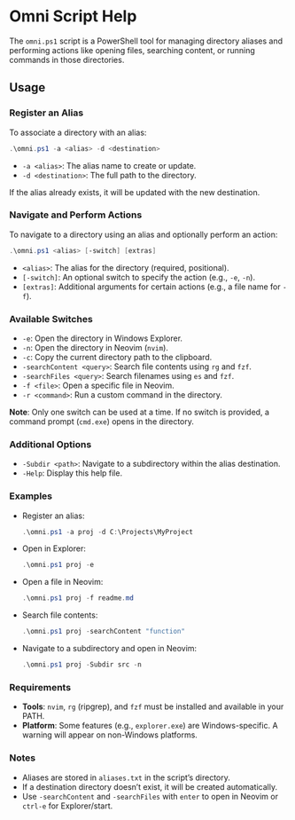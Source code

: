 # Omni Script Help

The `omni.ps1` script is a PowerShell tool for managing directory aliases and performing actions like opening files, searching content, or running commands in those directories.

## Usage

### Register an Alias
To associate a directory with an alias:
```powershell
.\omni.ps1 -a <alias> -d <destination>
```
- `-a <alias>`: The alias name to create or update.
- `-d <destination>`: The full path to the directory.

If the alias already exists, it will be updated with the new destination.

### Navigate and Perform Actions
To navigate to a directory using an alias and optionally perform an action:
```powershell
.\omni.ps1 <alias> [-switch] [extras]
```
- `<alias>`: The alias for the directory (required, positional).
- `[-switch]`: An optional switch to specify the action (e.g., `-e`, `-n`).
- `[extras]`: Additional arguments for certain actions (e.g., a file name for `-f`).

### Available Switches
- `-e`: Open the directory in Windows Explorer.
- `-n`: Open the directory in Neovim (`nvim`).
- `-c`: Copy the current directory path to the clipboard.
- `-searchContent <query>`: Search file contents using `rg` and `fzf`.
- `-searchFiles <query>`: Search filenames using `es` and `fzf`.
- `-f <file>`: Open a specific file in Neovim.
- `-r <command>`: Run a custom command in the directory.

**Note**: Only one switch can be used at a time. If no switch is provided, a command prompt (`cmd.exe`) opens in the directory.

### Additional Options
- `-Subdir <path>`: Navigate to a subdirectory within the alias destination.
- `-Help`: Display this help file.

### Examples
- Register an alias:
  ```powershell
  .\omni.ps1 -a proj -d C:\Projects\MyProject
  ```
- Open in Explorer:
  ```powershell
  .\omni.ps1 proj -e
  ```
- Open a file in Neovim:
  ```powershell
  .\omni.ps1 proj -f readme.md
  ```
- Search file contents:
  ```powershell
  .\omni.ps1 proj -searchContent "function"
  ```
- Navigate to a subdirectory and open in Neovim:
  ```powershell
  .\omni.ps1 proj -Subdir src -n
  ```

### Requirements
- **Tools**: `nvim`, `rg` (ripgrep), and `fzf` must be installed and available in your PATH.
- **Platform**: Some features (e.g., `explorer.exe`) are Windows-specific. A warning will appear on non-Windows platforms.

### Notes
- Aliases are stored in `aliases.txt` in the script’s directory.
- If a destination directory doesn’t exist, it will be created automatically.
- Use `-searchContent` and `-searchFiles` with `enter` to open in Neovim or `ctrl-e` for Explorer/start.
